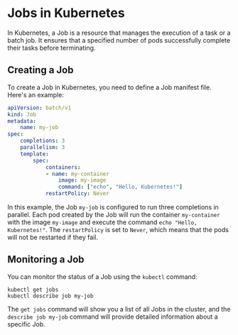 # Jobs in Kubernetes

In Kubernetes, a Job is a resource that manages the execution of a task or a batch job. It ensures that a specified number of pods successfully complete their tasks before terminating.

## Creating a Job

To create a Job in Kubernetes, you need to define a Job manifest file. Here's an example:

```yaml
apiVersion: batch/v1
kind: Job
metadata:
    name: my-job
spec:
    completions: 3
    parallelism: 3
    template:
        spec:
            containers:
            - name: my-container
                image: my-image
                command: ["echo", "Hello, Kubernetes!"]
            restartPolicy: Never
```

In this example, the Job `my-job` is configured to run three completions in parallel. Each pod created by the Job will run the container `my-container` with the image `my-image` and execute the command `echo "Hello, Kubernetes!"`. The `restartPolicy` is set to `Never`, which means that the pods will not be restarted if they fail.

## Monitoring a Job

You can monitor the status of a Job using the `kubectl` command:

```shell
kubectl get jobs
kubectl describe job my-job
```

The `get jobs` command will show you a list of all Jobs in the cluster, and the `describe job my-job` command will provide detailed information about a specific Job.
